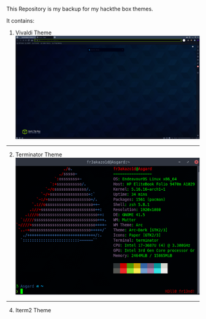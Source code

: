This Repository is my backup for my hackthe box themes. 

It contains:


1. Vivaldi Theme
![Vivaldi-Theme](/vivaldi/vivaldi-HTB.png)

---

2. Terminator Theme
![Terminator-Theme](/terminator/terminator-HTB.png)

---

4. Iterm2 Theme

